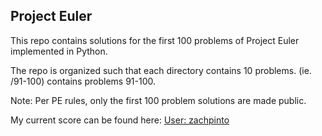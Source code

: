 ## Project Euler 

This repo contains solutions for the first 100 problems of Project Euler implemented in Python. 

The repo is organized such that each directory contains 10 problems. (ie. /91-100) contains problems 91-100.

Note: Per PE rules, only the first 100 problem solutions are made public. 

My current score can be found here:
[User: zachpinto](https://projecteuler.net/profile/zachpinto.png)
